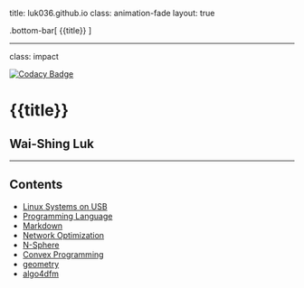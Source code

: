title: luk036.github.io
class: animation-fade
layout: true

<!-- This slide will serve as the base layout for all your slides -->
.bottom-bar[
  {{title}}
]

---

class: impact

[![Codacy Badge](https://api.codacy.com/project/badge/Grade/8f6a673d3177482b9b1d7b77995f0844)](https://app.codacy.com/app/luk036/luk036.github.io?utm_source=github.com&utm_medium=referral&utm_content=luk036/luk036.github.io&utm_campaign=badger)

# {{title}}
## Wai-Shing Luk

---

## Contents

- [Linux Systems on USB](flows/index.html)
- [Programming Language](proglang/index.html)
- [Markdown](markdown/index.html)
- [Network Optimization](netoptim/quickstart.html)
- [N-Sphere](n-sphere/intro.pdf)
- [Convex Programming](cvx/index.html)
- [geometry](projgeom/index.html)
- [algo4dfm](algo4dfm/index.html)
